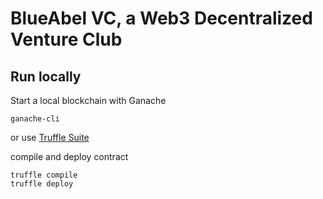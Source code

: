 # BlueAbel VC, a Web3 Decentralized Venture Club


## Run locally

Start a local blockchain with Ganache

```
ganache-cli
```

or use [Truffle Suite](https://trufflesuite.com/ganache/)

compile  and deploy contract

```
truffle compile
truffle deploy
```

